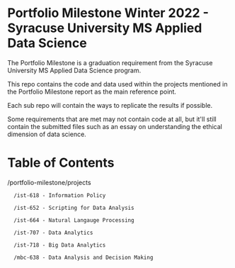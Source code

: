 # Portfolio Milestone Winter 2022 - Syracuse University MS Applied Data Science
The Portfolio Milestone is a graduation requirement from the Syracuse University MS Applied Data Science program.

This repo contains the code and data used within the projects mentioned in the Portfolio Milestone report as the main reference point.


Each sub repo will contain the ways to replicate the results if possible.


Some requirements that are met may not contain code at all, but it'll still contain the submitted files such as an essay on understanding the ethical dimension of data science.

# Table of Contents
/portfolio-milestone/projects
   
   
      /ist-618 - Information Policy
   
      /ist-652 - Scripting for Data Analysis
   
      /ist-664 - Natural Langauge Processing
   
      /ist-707 - Data Analytics
   
      /ist-718 - Big Data Analytics
      
      /mbc-638 - Data Analysis and Decision Making
